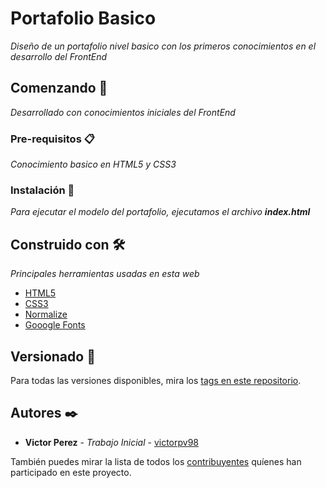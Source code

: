 # Portafolio Basico

_Diseño de un portafolio nivel basico con los primeros conocimientos en el desarrollo del FrontEnd_

## Comenzando 🚀

_Desarrollado con conocimientos iniciales del FrontEnd_


### Pre-requisitos 📋

_Conocimiento basico en HTML5 y CSS3_


### Instalación 🔧

_Para ejecutar el modelo del portafolio, ejecutamos el archivo **index.html**_

## Construido con 🛠️

_Principales herramientas usadas en esta web_

* [HTML5](https://en.wikipedia.org/wiki/HTML5) 
* [CSS3](https://www.w3schools.com/css/) 
* [Normalize](https://necolas.github.io/normalize.css/) 
* [Gooogle Fonts](https://fonts.google.com/) 

## Versionado 📌

Para todas las versiones disponibles, mira los [tags en este repositorio](https://github.com/victorpv98/modelportafolio).

## Autores ✒️

* **Victor Perez** - *Trabajo Inicial* - [victorpv98](https://github.com/victorpv98)

También puedes mirar la lista de todos los [contribuyentes](https://github.com/victorpv98/modelportafolio/graphs/contributors) quíenes han participado en este proyecto. 

